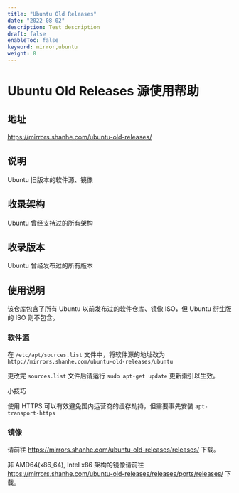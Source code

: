 ```yaml
---
title: "Ubuntu Old Releases"
date: "2022-08-02"
description: Test description
draft: false
enableToc: false
keyword: mirror,ubuntu
weight: 8
---
```


# Ubuntu Old Releases 源使用帮助

## 地址

https://mirrors.shanhe.com/ubuntu-old-releases/

## 说明

Ubuntu 旧版本的软件源、镜像

## 收录架构

Ubuntu 曾经支持过的所有架构

## 收录版本

Ubuntu 曾经发布过的所有版本

## 使用说明

该仓库包含了所有 Ubuntu 以前发布过的软件仓库、镜像 ISO，但 Ubuntu 衍生版的 ISO 则不包含。

### 软件源

在 `/etc/apt/sources.list` 文件中，将软件源的地址改为 `http://mirrors.shanhe.com/ubuntu-old-releases/ubuntu`

更改完 `sources.list` 文件后请运行 `sudo apt-get update` 更新索引以生效。

小技巧

使用 HTTPS 可以有效避免国内运营商的缓存劫持，但需要事先安装 `apt-transport-https`

### 镜像

请前往 https://mirrors.shanhe.com/ubuntu-old-releases/releases/ 下载。

非 AMD64(x86_64), Intel x86 架构的镜像请前往 https://mirrors.shanhe.com/ubuntu-old-releases/releases/ports/releases/ 下载。